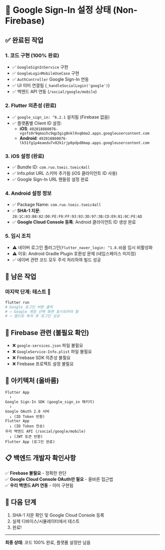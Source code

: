 # 🎯 Google Sign-In 설정 상태 (Non-Firebase)

## ✅ **완료된 작업**

### 1. **코드 구현 (100% 완료)**
- ✅ `GoogleSignInService` 구현
- ✅ `GoogleLoginMobileUseCase` 구현
- ✅ `AuthController` Google Sign-In 연동
- ✅ UI 이미 연결됨 (`_handleSocialLogin('google')`)
- ✅ 백엔드 API 연동 (`/social/google/mobile`)

### 2. **Flutter 의존성 (완료)**
- ✅ `google_sign_in: ^6.2.1` 설치됨 (Firebase 없음)
- ✅ 플랫폼별 Client ID 설정:
  - **iOS**: `492018860076-vgsfs0r9qmaihc9qp3gig8nkl9vq6ma2.apps.googleusercontent.com`
  - **Android**: `492018860076-lk51fg1p4eaedu7v02k1rjp6pdpd8map.apps.googleusercontent.com`

### 3. **iOS 설정 (완료)**
- ✅ Bundle ID: `com.ruo.toeic.toeic4all` 
- ✅ Info.plist URL 스키마 추가됨 (iOS 클라이언트 ID 사용)
- ✅ Google Sign-In URL 핸들링 설정 완료

### 4. **Android 설정 정보**
- ✅ Package Name: `com.ruo.toeic.toeic4all`
- ✅ **SHA-1 지문**: `28:1C:03:B8:82:D0:FE:F0:FF:93:93:3D:97:3B:CD:E9:81:0C:FE:6D`
- ✅ **Google Cloud Console 등록**: Android 클라이언트 ID 생성 완료

### 5. **임시 조치**
- ⚠️ 네이버 로그인 플러그인(`flutter_naver_login: ^1.8.0`)을 임시 비활성화
- ⚠️ 이유: Android Gradle Plugin 호환성 문제 (네임스페이스 미지정)
- ✅ 네이버 관련 코드 모두 주석 처리하여 빌드 성공

## 🔧 **남은 작업**

### **마지막 단계: 테스트** 🚀
```bash
flutter run
# Google 로그인 버튼 클릭
# → Google 계정 선택 화면 표시되어야 함
# → 앱으로 복귀 후 로그인 성공
```

## 🚫 **Firebase 관련 (불필요 확인)**
- ❌ `google-services.json` 파일 불필요
- ❌ `GoogleService-Info.plist` 파일 불필요  
- ❌ Firebase SDK 의존성 불필요
- ❌ Firebase 프로젝트 설정 불필요

## 🎯 **아키텍처 (올바름)**
```
Flutter App 
  ↓ 
Google Sign-In SDK (google_sign_in 패키지)
  ↓
Google OAuth 2.0 서버
  ↓ (ID Token 반환)
Flutter App
  ↓ (ID Token 전송)
우리 백엔드 API (/social/google/mobile)
  ↓ (JWT 토큰 반환)
Flutter App (로그인 완료)
```

## 📋 **백엔드 개발자 확인사항**
✅ **Firebase 불필요** - 정확한 판단  
✅ **Google Cloud Console OAuth만 필요** - 올바른 접근법  
✅ **우리 백엔드 API 연동** - 이미 구현됨  

## 🏁 **다음 단계**
1. SHA-1 지문 확인 및 Google Cloud Console 등록
2. 실제 디바이스/시뮬레이터에서 테스트
3. 완료!

---
**최종 상태**: 코드 100% 완료, 플랫폼 설정만 남음
